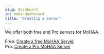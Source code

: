 ```yaml
---
slug: dashboard
id: moha-dashboard
title: "Creating a server"
---
```


We offer both free and Pro servers for MoHAA.

Free: [Create a free MoHAA Server](https://fshost.me/free/mohaa)<br />
Pro: [Create a Pro MoHAA Server](https://fshost.me/pro/pricing/mohaa)
